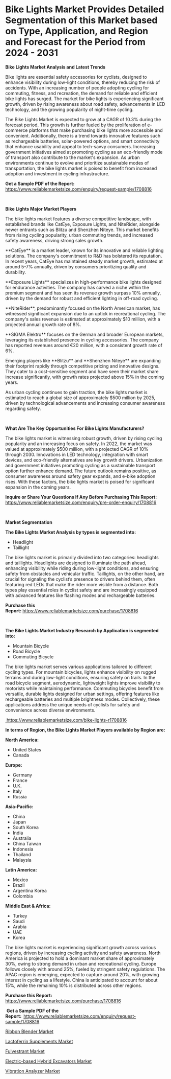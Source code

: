 <p><h1>Bike Lights Market Provides Detailed Segmentation of this Market based on Type, Application, and Region and Forecast for the Period from 2024 - 2031</h1></p><p><strong>Bike Lights Market Analysis and Latest Trends</strong></p>
<p><p>Bike lights are essential safety accessories for cyclists, designed to enhance visibility during low-light conditions, thereby reducing the risk of accidents. With an increasing number of people adopting cycling for commuting, fitness, and recreation, the demand for reliable and efficient bike lights has surged. The market for bike lights is experiencing significant growth, driven by rising awareness about road safety, advancements in LED technology, and the growing popularity of night-time cycling.</p><p>The Bike Lights Market is expected to grow at a CAGR of 10.3% during the forecast period. This growth is further fueled by the proliferation of e-commerce platforms that make purchasing bike lights more accessible and convenient. Additionally, there is a trend towards innovative features such as rechargeable batteries, solar-powered options, and smart connectivity that enhance usability and appeal to tech-savvy consumers. Increasing government initiatives aimed at promoting cycling as an eco-friendly mode of transport also contribute to the market's expansion. As urban environments continue to evolve and prioritize sustainable modes of transportation, the bike lights market is poised to benefit from increased adoption and investment in cycling infrastructure.</p></p>
<p><strong>Get a Sample PDF of the Report:&nbsp;</strong> <a href="https://www.reliablemarketsize.com/enquiry/request-sample/1708816?utm_campaign=1464&utm_medium=2&utm_source=Github&utm_content=ia&utm_term=21102024&utm_id=bike-lights">https://www.reliablemarketsize.com/enquiry/request-sample/1708816</a></p>
<p>&nbsp;</p>
<p><strong>Bike Lights Major Market Players</strong></p>
<p><p>The bike lights market features a diverse competitive landscape, with established brands like CatEye, Exposure Lights, and NiteRider, alongside newer entrants such as Blitzu and Shenzhen Niteye. This market benefits from rising cycling popularity, urban commuting trends, and increased safety awareness, driving strong sales growth.</p><p>**CatEye** is a market leader, known for its innovative and reliable lighting solutions. The company's commitment to R&D has bolstered its reputation. In recent years, CatEye has maintained steady market growth, estimated at around 5-7% annually, driven by consumers prioritizing quality and durability. </p><p>**Exposure Lights** specializes in high-performance bike lights designed for endurance activities. The company has carved a niche within the premium segment and has seen its revenue growth surpass 10% annually, driven by the demand for robust and efficient lighting in off-road cycling.</p><p>**NiteRider**, predominantly focused on the North American market, has witnessed significant expansion due to an uptick in recreational cycling. The company's sales revenue is estimated at approximately $10 million, with a projected annual growth rate of 8%.</p><p>**SIGMA Elektro** focuses on the German and broader European markets, leveraging its established presence in cycling accessories. The company has reported revenues around €20 million, with a consistent growth rate of 6%. </p><p>Emerging players like **Blitzu** and **Shenzhen Niteye** are expanding their footprint rapidly through competitive pricing and innovative designs. They cater to a cost-sensitive segment and have seen their market share increase significantly, with growth rates projected above 15% in the coming years.</p><p>As urban cycling continues to gain traction, the bike lights market is estimated to reach a global size of approximately $500 million by 2025, driven by technological advancements and increasing consumer awareness regarding safety.</p></p>
<p>&nbsp;</p>
<p><strong>What Are The Key Opportunities For Bike Lights Manufacturers?</strong></p>
<p><p>The bike lights market is witnessing robust growth, driven by rising cycling popularity and an increasing focus on safety. In 2022, the market was valued at approximately $500 million, with a projected CAGR of 10% through 2030. Innovations in LED technology, integration with smart devices, and eco-friendly alternatives are key growth drivers. Urbanization and government initiatives promoting cycling as a sustainable transport option further enhance demand. The future outlook remains positive, as consumer awareness around safety gear expands, and e-bike adoption rises. With these factors, the bike lights market is poised for significant expansion in the coming years.</p></p>
<p><strong>Inquire or Share Your Questions If Any Before Purchasing This Report:</strong> <a href="https://www.reliablemarketsize.com/enquiry/pre-order-enquiry/1708816?utm_campaign=1464&utm_medium=2&utm_source=Github&utm_content=ia&utm_term=21102024&utm_id=bike-lights">https://www.reliablemarketsize.com/enquiry/pre-order-enquiry/1708816</a></p>
<p>&nbsp;</p>
<p><strong>Market Segmentation</strong></p>
<p><strong>The Bike Lights Market Analysis by types is segmented into:</strong></p>
<p><ul><li>Headlight</li><li>Taillight</li></ul></p>
<p><p>The bike lights market is primarily divided into two categories: headlights and taillights. Headlights are designed to illuminate the path ahead, enhancing visibility while riding during low-light conditions, and ensuring safety from obstacles and vehicular traffic. Taillights, on the other hand, are crucial for signaling the cyclist’s presence to drivers behind them, often featuring red LEDs that make the rider more visible from a distance. Both types play essential roles in cyclist safety and are increasingly equipped with advanced features like flashing modes and rechargeable batteries.</p></p>
<p><strong>Purchase this Report:&nbsp;</strong><a href="https://www.reliablemarketsize.com/purchase/1708816?utm_campaign=1464&utm_medium=2&utm_source=Github&utm_content=ia&utm_term=21102024&utm_id=bike-lights">https://www.reliablemarketsize.com/purchase/1708816</a></p>
<p>&nbsp;</p>
<p><strong>The Bike Lights Market Industry Research by Application is segmented into:</strong></p>
<p><ul><li>Mountain Bicycle</li><li>Road Bicycle</li><li>Commuting Bicycle</li></ul></p>
<p><p>The bike lights market serves various applications tailored to different cycling types. For mountain bicycles, lights enhance visibility on rugged terrains and during low-light conditions, ensuring safety on trails. In the road bicycle segment, aerodynamic, lightweight lights improve visibility to motorists while maintaining performance. Commuting bicycles benefit from versatile, durable lights designed for urban settings, offering features like rechargeable batteries and multiple brightness modes. Collectively, these applications address the unique needs of cyclists for safety and convenience across diverse environments.</p></p>
<p><a href="https://www.reliablemarketsize.com/bike-lights-r1708816?utm_campaign=1464&utm_medium=2&utm_source=Github&utm_content=ia&utm_term=21102024&utm_id=bike-lights">&nbsp;https://www.reliablemarketsize.com/bike-lights-r1708816</a></p>
<p><strong>In terms of Region, the Bike Lights Market Players available by Region are:</strong></p>
<p>
    <p> <strong> North America: </strong>
        <ul>
            <li>United States</li>
            <li>Canada</li>
        </ul>
        </p> 
    <p> <strong> Europe: </strong>
        <ul>
            <li>Germany</li>
            <li>France</li>
            <li>U.K.</li>
            <li>Italy</li>
            <li>Russia</li>
        </ul>
        </p> 
    <p> <strong> Asia-Pacific: </strong>
        <ul>
            <li>China</li>
            <li>Japan</li>
            <li>South Korea</li>
            <li>India</li>
            <li>Australia</li>
            <li>China Taiwan</li>
            <li>Indonesia</li>
            <li>Thailand</li>
            <li>Malaysia</li>
        </ul>
        </p> 
    <p> <strong> Latin America: </strong>
        <ul>
            <li>Mexico</li>
            <li>Brazil</li>
            <li>Argentina Korea</li>
            <li>Colombia</li>
        </ul>
        </p> 
    <p> <strong> Middle East & Africa: </strong>
        <ul>
            <li>Turkey</li>
            <li>Saudi</li>
            <li>Arabia</li>
            <li>UAE</li>
            <li>Korea</li>
        </ul>
    </p>
    </p>
<p><p>The bike lights market is experiencing significant growth across various regions, driven by increasing cycling activity and safety awareness. North America is projected to hold a dominant market share of approximately 30%, owing to strong demand in urban and recreational cycling. Europe follows closely with around 25%, fueled by stringent safety regulations. The APAC region is emerging, expected to capture around 20%, with growing interest in cycling as a lifestyle. China is anticipated to account for about 15%, while the remaining 10% is distributed across other regions.</p></p>
<p><strong>Purchase this Report: </strong><a href="https://www.reliablemarketsize.com/purchase/1708816?utm_campaign=1464&utm_medium=2&utm_source=Github&utm_content=ia&utm_term=21102024&utm_id=bike-lights">https://www.reliablemarketsize.com/purchase/1708816</a></p>
<p>&nbsp;<strong>Get a Sample PDF of the Report:&nbsp;&nbsp;</strong><a href="https://www.reliablemarketsize.com/enquiry/request-sample/1708816?utm_campaign=1464&utm_medium=2&utm_source=Github&utm_content=ia&utm_term=21102024&utm_id=bike-lights">https://www.reliablemarketsize.com/enquiry/request-sample/1708816</a></p>
<p><strong></strong></p>
<p><p><a href="https://issuu.com/reportprime-2/docs/ribbon-blender-market-size-2030.ppt_456a9490fe272b?utm_campaign=1464&utm_medium=2&utm_source=Github&utm_content=ia&utm_term=21102024&utm_id=bike-lights">Ribbon Blender Market</a></p><p><a href="https://www.linkedin.com/pulse/lactoferrin-supplements-market-trends-focusing-insight-forecast-v71xc?utm_campaign=1464&utm_medium=2&utm_source=Github&utm_content=ia&utm_term=21102024&utm_id=bike-lights">Lactoferrin Supplements Market</a></p><p><a href="https://www.linkedin.com/pulse/comprehensive-fulvestrant-market-report-regional-analysis-q4yuc?utm_campaign=1464&utm_medium=2&utm_source=Github&utm_content=ia&utm_term=21102024&utm_id=bike-lights">Fulvestrant Market</a></p><p><a href="https://github.com/FassouRP/Market-Research-Report-List-6/blob/main/electric-based-hybrid-excavators-market.md?utm_campaign=1464&utm_medium=2&utm_source=Github&utm_content=ia&utm_term=21102024&utm_id=bike-lights">Electric-based Hybrid Excavators Market</a></p><p><a href="https://issuu.com/reportprime-2/docs/vibration-analyzer-market-size-2030_74e072dc1b9d8b?utm_campaign=1464&utm_medium=2&utm_source=Github&utm_content=ia&utm_term=21102024&utm_id=bike-lights">Vibration Analyzer Market</a></p></p>